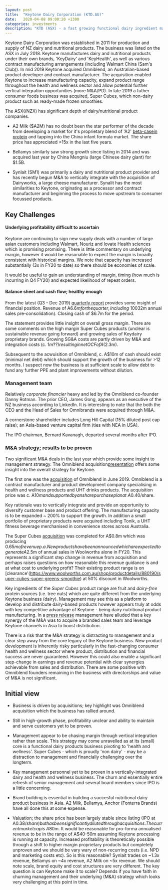 ```yaml
---
layout: post
title:  "Keytone Dairy Corporation (KTD.AU)"
date:   2020-04-08 09:00:20 +1300
categories: investments
description: "KTD (ASX) - a fast growing functional dairy ingredient manufacturer. A quick look at the risks and potential."
---
```


Keytone Dairy Corporation was established in 2011 for production and supply of NZ dairy and nutritional products. The business was listed on the ASX in July 2018. Keytone manufactures dairy and nutritional products under their own brands, 'KeyDairy' and 'KeyHealth', as well as various contract manufacturing arrangements (including Walmart China (Sam's Club)). In mid 2019 Keytone acquired Omniblend, an Australian-based product developer and contract manufacturer. The acquisition enabled Keytone to increase manufacturing capacity, expand product range throughout the health and wellness sector and allow potential further vertical integration opportunities (more M&A/PD). In late 2019 a futher consumer foods business was acquired, Super Cubes, which non-dairy product such as ready-made frozen smoothies.

The ASX(/NZX) has significant depth of dairy/nutritional product companies. 

* A2 Milk ($A2M) has no doubt been the star performer of the decade from developing a market for it's proprietary blend of 'A2' [beta-casein protein](https://en.wikipedia.org/wiki/A2_milk) and tapping into the China infant formula market. The share price has appreciated >15x in the last five years. 

* Bellamys similarly saw strong growth since listing in 2014 and was acquired last year by China Mengniu (large Chinese dairy giant) for $1.5B. 

* Synlait (SM1) was primarily a dairy and nutritional product provider and has recently begun M&A to vertically integrate with the acquisition of Dairyworks, a large cheese manufacturer. Synalit has the most similarities to Keytone, originating as a processor and contract manufacturer and beginning the process to move upstream to consumer focussed products.


## Key Challenges

#### Underlying profitability difficult to ascertain

Keytone are continuing to sign new supply deals with a number of large asian customers including Walmart, Nouriz and Iovate Health sciences which is promising promising. There is little commentary on underlying margin, however it would be reasonable to expect the margin is broadly consistent with historical margins. We note that capacity has increased substantially (3x in FY20 to date) so there should be economies of scale.

It would be useful to gain an understanding of margin, timing (how much is incurring in Q4 FY20) and expected likelihood of repeat orders.


#### Balance sheet and cash flow; healthy enough

From the latest (Q3 - Dec 2019) [quarterly report](https://www.asx.com.au/asxpdf/20200129/pdf/44dkzpsk3jqmvr.pdf) provides some insight of financial position. Revenue of A$6.6m for the quarter, including ~100% YoY growth of properietary Keydairy brands. There is minimal sales data available on JD.com or TaoBao to support or give insight to this growth. It is unclear if Omniblend has been consolidated into these numbers (assumed not to be based on A$32m annual sales pre-consolidation). Closing cash of $6.7m for the period.

The statement provides little insight on overall gross margin. There are some comments on the high margin Super Cubes products (unclear is sustainable revenue going forward) and growing sales of Keydairy proprietary brands. Growing SG&A costs are partly driven by M&A and integration costs (c. $1m??) resulting in net OCF of A($2.3m).

Subsequent to the acwuisition of Omniblend, c. A$10m of cash should exist (minimal net debt) which should support the growth of the business for >12 months. I suspect now the business is at sufficient scale to allow debt to fund any further PPE and plant improvements without dilution.

### Management team

Relatively _corporate financier_ heavy and led by the Omniblend co-founder Danny Rotman. The prior CEO, James Gong, appears as an executive of the NZ  business according to LinkedIn. It is interesting to note that the both the CEO and the Head of Sales for Omnibrands were acquired through M&A.

A cornerstone shareholder includes Long Hill Capital (15% diluted post cap raise); an Asia-based venture capital firm (ties with NEA in USA).

The IPO chairman, Bernard Kavanagh, departed several months after IPO.

### M&A strategy; results to be proven

Two significant M&A deals in the last year which provide some insight to management strategy. The Omniblend acquisition[presentation](https://www.asx.com.au/asxpdf/20190617/pdf/445wtr0qk5g3vq.pdf) offers some insight into the overall strategy for Keytone.

The first one was the [acquisition](https://www.asx.com.au/asxpdf/20190617/pdf/445wszfkxnw7sb.pdf) of Omniblend in June 2019. Omniblend is a contract manufacturer and product development company specialising in health and wellness products and UHT drinks products. The acquisition price was c. A$10m and supported by an share purchase plan at ~ A$0.40/share. 

Key rationale was to vertically integrate and provide an opportunity to diversify customer base and product offering. The manufacturing capacity is to be expanded ~ 200% to support the growth. In addition a small portfolio of proprietary products were acquired including Tonik, a UHT fitness beverage merchanised in convenience stores across Australia.

The Super Cubes [acquisition](https://www.asx.com.au/asxpdf/20191017/pdf/449kwmpklf66m4.pdf) was completed for A$0.8m which was producing $0.65m of revenue p.a. New products have been announced which are expected to generate A$2.5m of annual sales in Woolworths alone in FY20. This represents a significant step change in revenue from acquisition and perhaps raises questions on how reasonable this revenue guidance is and at what cost to underlying profit? Their existing product range is on [clearance'(https://www.woolworths.com.au/shop/productdetails/880190/super-cubes-super-greens-smoothie) at 50% discount in Woolworths.

Key ingredients of the _Super Cubes_ product range are fruit and _dairy-free_ protein sources (i.e. tree nuts) which are quite different from the underlying Keytone business (dairy). Management may see this as a platform to develop and distribute dairy-based products however appears truly at odds with key competitive advantage of Keytone - being dairy nutritional product manufacturing. In a [press release](https://www.dairyreporter.com/Article/2019/09/18/Keytone-to-acquire-Super-Cubes) management have alluded that a key synergy of the M&A was to acquire a branded sales team and leverage Keytone channels in Asia to boost distribution.

There is a risk that the M&A strategy is distracting to management and a clear step away from the core legacy of the Keytone business. New product development is inherently risky particularly in the fast-changing consumer health and wellness sector where product, distribution and financial success are never guaranteed. However this could also enable a significant step-change in earnings and revenue potential with clear synergies achievable from sales and distribution. There are some positive with Omniblend founders remaining in the business with directorships and value of M&A is not significant.

## Initial view

- Business is driven by acquisitions; key highlight was Omniblend acquisition which the business has rallied around.

- Still in high-growth phase, profitability unclear and ability to maintain and serve customers yet to be proven.

- Management appear to be chasing margin through vertical integration rather than scale. This strategy may come unravelled as at its (small) core is a functional dairy products business pivoting to 'health and wellness'. Super Cubes - which is proudly 'non dairy' - may be a distraction to management and financially challenging over the longterm.

- Key management personnel yet to be proven in a vertically-integrated dairy and health and wellness business. The churn and essentially entire refresh of senior management and several board members since IPO is a little concerning.

- Brand building is essential in building a succesful nutritional dairy product business in Asia. A2 Milk, Bellamys, Anchor (Fonterra Brands) have all done this at some expense. 

- Valuation; the share price has been largely stable since listing (IPO at A$0.38/share) but has been significantly diluted through acquisitions. The current market cap is ~ A$80m. It would be reasonable for pro-forma annualised revenue to be in the range of A$40-50m assuming Keytone processing is running at capacity. Increased profitability is theoretically possible through a shift to higher margin proprietary products but completely unproven and we should be vary wary of non-recurring costs (i.e. NPD and marketing costs etc). So is this reasonable? Synlait trades on ~1.3x revenue, Bellamys on ~4x revenue, A2 Milk on ~5x revenue. We should note scale, brand equity and cost structures are very different. The key question is can Keytone make it to scale? Depends if you have faith in churning management and their underlying (M&A) strategy which looks very challenging at this point in time.